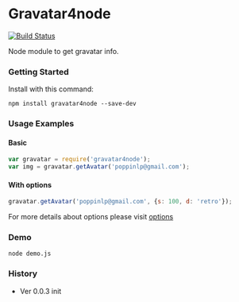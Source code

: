 # Gravatar4node

[![Build Status](https://travis-ci.org/poppinlp/node_gravatar.png?branch=master)](https://travis-ci.org/poppinlp/node_gravatar)

Node module to get gravatar info.

### Getting Started

Install with this command:

```shell
npm install gravatar4node --save-dev
```

### Usage Examples

#### Basic

```js
var gravatar = require('gravatar4node');
var img = gravatar.getAvatar('poppinlp@gmail.com');
```

#### With options

```js
gravatar.getAvatar('poppinlp@gmail.com', {s: 100, d: 'retro'});
```

For more details about options please visit [options](http://en.gravatar.com/site/implement/images/)

### Demo

```shell
node demo.js
```

### History

- Ver 0.0.3 init
